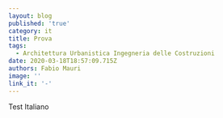 ```yaml
---
layout: blog
published: 'true'
category: it
title: Prova
tags:
  - Architettura Urbanistica Ingegneria delle Costruzioni
date: 2020-03-18T18:57:09.715Z
authors: Fabio Mauri
image: ''
link_it: '-'
---
```

Test Italiano